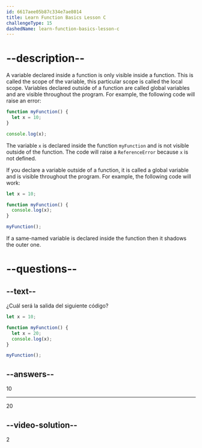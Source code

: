 ```yaml
---
id: 6617aee05b87c334e7ae8014
title: Learn Function Basics Lesson C
challengeType: 15
dashedName: learn-function-basics-lesson-c
---
```


# --description--

A variable declared inside a function is only visible inside a function. This is called the scope of the variable, this particular scope is called the local scope. Variables declared outside of a function are called global variables and are visible throughout the program. For example, the following code will raise an error:

```js
function myFunction() {
  let x = 10;
}

console.log(x);
```

The variable `x` is declared inside the function `myFunction` and is not visible outside of the function. The code will raise a `ReferenceError` because `x` is not defined.

If you declare a variable outside of a function, it is called a global variable and is visible throughout the program. For example, the following code will work:

```js
let x = 10;

function myFunction() {
  console.log(x);
}

myFunction();
```

If a same-named variable is declared inside the function then it shadows the outer one.

# --questions--

## --text--

¿Cuál será la salida del siguiente código?

```js
let x = 10;

function myFunction() {
  let x = 20;
  console.log(x);
}

myFunction();
```

## --answers--

10

---

20


## --video-solution--

2
